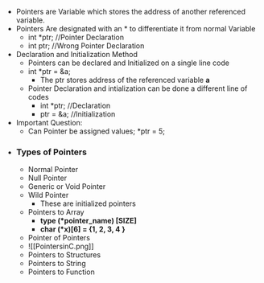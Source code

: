 * Pointers are Variable which stores the address of another referenced variable. 
* Pointers Are designated with an * to differentiate it from normal Variable
	* int \*ptr; //Pointer Declaration
	* int ptr; //Wrong Pointer Declaration 
* Declaration and Initialization Method
	* Pointers can be declared and Initialized on a single line code
	* int \*ptr = &a;
		* The ptr stores address of the referenced variable **a** 
	* Pointer Declaration and intialization can be done a different line of codes
		* int \*ptr; //Declaration
		* ptr = &a; //Initialization
* Important Question:
	* Can Pointer be assigned values; \*ptr = 5; 
* ### Types of Pointers
	* Normal Pointer
	* Null Pointer
	* Generic or Void Pointer
	* Wild Pointer 
		* These are initialized pointers
	* Pointers to Array
		* **type (\*pointer_name) \[SIZE]**
		* **char (\*x)\[6] = {1, 2, 3, 4 }**
	* Pointer of Pointers
	* ![[PointersinC.png]]
	* Pointers to Structures 
	* Pointers to String
	* Pointers to Function